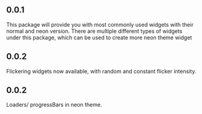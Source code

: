 ## 0.0.1

This package will provide you with most commonly used widgets with their normal and neon version.
There are multiple different types of widgets under this package, which can be used to create more neon theme widget

## 0.0.2

Flickering widgets now available, with random and constant flicker intensity.

## 0.0.2

Loaders/ progressBars in neon theme.
